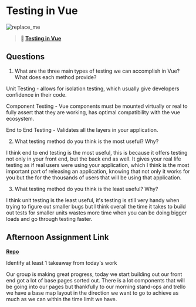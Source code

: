 # Testing in Vue

![replace_me](https://codeworks.blob.core.windows.net/public/assets/img/illustrations/placeholder.svg)

> **📖 [Testing in Vue](https://codeworksacademy.com/fs-student-guide/resources/wk8-9/04-Vue-Testing)**

## Questions

1. What are the three main types of testing we can accomplish in Vue? What does each method provide?

Unit Testing -  allows for isolation testing, which usually give developers confidence in their code.

Component Testing -  Vue components must be mounted virtually or real to fully assert that they are working, has optimal compatibility with the vue ecosystem.

End to End Testing - Validates all the layers in your application.


2. What testing method do you think is the most useful? Why?

I think end to end testing is the most useful, this is because it offers testing not only in your front end, but the back end as well. It gives your real life testing as if real users were using your application, which I think is the most important part of releasing an application, knowing that not only it works for you  but the for the thousands of users that will be using that application.

3. What testing method do you think is the least useful? Why?

I think unit testing is the least useful, it's testing is still very handy when trying to figure out smaller bugs but I think overall the time it takes to build out tests for smaller units wastes more time when you can be doing bigger loads and go through testing faster.

## Afternoon Assignment Link

**[Repo](https://github.com/DiegoDomingu3z/<ASSIGNMENT_REPO>)**

Identify at least 1 takeaway from today's work

Our group is making great progress, today we start building out our front end got a lot of base pages sorted out. There is a lot components that will be going into our pages but thankfully to our morning  stand-ops and trello we have a base map layout in the direction we want to go to achieve as much as we can within the time limit we have. 
